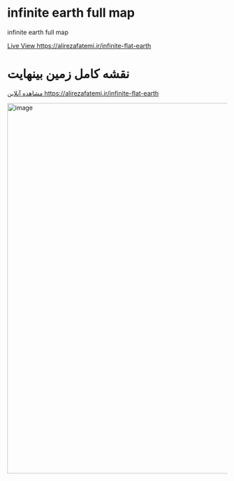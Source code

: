 # infinite earth full map
infinite earth full map

<a href="https://alirezafatemi.ir/infinite-flat-earth">Live View https://alirezafatemi.ir/infinite-flat-earth</a>

# نقشه کامل زمین بینهایت

<a href="https://alirezafatemi.ir/infinite-flat-earth">مشاهده آنلاین https://alirezafatemi.ir/infinite-flat-earth</a>



<img width="779" height="849" alt="image" src="https://github.com/user-attachments/assets/b1ecf4c2-5dcf-4567-aa1a-d523267ff7f0" />
